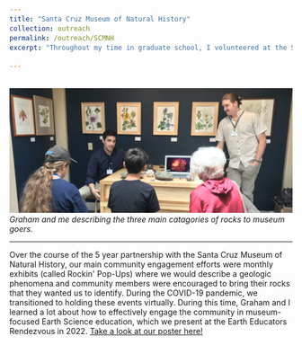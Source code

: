 ```yaml
---
title: "Santa Cruz Museum of Natural History"
collection: outreach
permalink: /outreach/SCMNH
excerpt: "Throughout my time in graduate school, I volunteered at the Santa Cruz Museum of Natural History with my colleagues [Graham Edwards](https://grahamedwards.github.io/) and Jessica Gagliardi. In this role, we hosted [monthly video streams](https://www.santacruzmuseum.org/category/rockin-pop-up/), [a recurring blog](https://www.santacruzmuseum.org/category/virtual-museum/rock-record/), and various pop-up museum exhibits. Our goals as museum volunteers were to promote Earth science literacy in the community, and to facilitate a long term partnership between the museum and the Earth and Planetary science department at UC Santa Cruz."

---
```

<br/><img src='/images/SCMNH_banner.jpg'>
*Graham and me describing the three main catagories of rocks to museum goers.*

---

Over the course of the 5 year partnership with the Santa Cruz Museum of Natural History, our main community engagement efforts were monthly exhibits (called Rockin' Pop-Ups) where we would describe a geologic phenomena and community members were encouraged to bring their rocks that they wanted us to identify. During the COVID-19 pandemic, we transitioned to holding these events virtually. During this time, Graham and I learned a lot about how to effectively engage the community in museum-focused Earth Science education, which we present at the Earth Educators Rendezvous in 2022. [Take a look at our poster here!](/Users/gavinpiccione/Dropbox/GP_stuff/Website/gavinpiccione.github.io/files/EER22.pdf)
